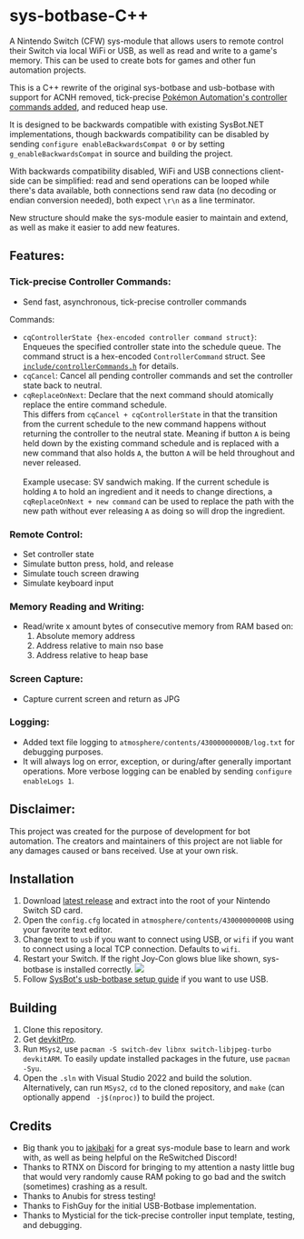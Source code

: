 # sys-botbase-C++
A Nintendo Switch (CFW) sys-module that allows users to remote control their Switch via local WiFi or USB, as well as read and write to a game's memory. This can be used to create bots for games and other fun automation projects.

This is a C++ rewrite of the original sys-botbase and usb-botbase with support for ACNH removed, tick-precise [Pokémon Automation's controller commands added](https://github.com/PokemonAutomation/ComputerControl), and reduced heap use.

It is designed to be backwards compatible with existing SysBot.NET implementations, though backwards compatibility can be disabled by sending `configure enableBackwardsCompat 0` or by setting `g_enableBackwardsCompat` in source and building the project.

With backwards compatibility disabled, WiFi and USB connections client-side can be simplified: read and send operations can be looped while there's data available, both connections send raw data (no decoding or endian conversion needed), both expect `\r\n` as a line terminator.

New structure should make the sys-module easier to maintain and extend, as well as make it easier to add new features.

## Features:
### Tick-precise Controller Commands:
- Send fast, asynchronous, tick-precise controller commands

Commands:
- `cqControllerState {hex-encoded controller command struct}`: Enqueues the specified controller state into the schedule queue. The command struct is a hex-encoded `ControllerCommand` struct. See [`include/controllerCommands.h`](include/controllerCommands.h#L59) for details.
- `cqCancel`: Cancel all pending controller commands and set the controller state back to neutral.
- `cqReplaceOnNext`: Declare that the next command should atomically replace the entire command schedule.\
This differs from `cqCancel + cqControllerState` in that the transition from the current schedule to the new command happens without returning the controller to the neutral state. Meaning if button `A` is being held down by the existing command schedule and is replaced with a new command that also holds `A`, the button `A` will be held throughout and never released.\
\
Example usecase: SV sandwich making. If the current schedule is holding `A` to hold an ingredient and it needs to change directions, a `cqReplaceOnNext + new command` can be used to replace the path with the new path without ever releasing `A` as doing so will drop the ingredient.

### Remote Control:
- Set controller state
- Simulate button press, hold, and release
- Simulate touch screen drawing
- Simulate keyboard input

### Memory Reading and Writing:
- Read/write x amount bytes of consecutive memory from RAM based on:
    1. Absolute memory address
    2. Address relative to main nso base
    3. Address relative to heap base

### Screen Capture:
- Capture current screen and return as JPG

### Logging:
- Added text file logging to `atmosphere/contents/43000000000B/log.txt` for debugging purposes.
- It will always log on error, exception, or during/after generally important operations. More verbose logging can be enabled by sending `configure enableLogs 1`.

## Disclaimer:
This project was created for the purpose of development for bot automation. The creators and maintainers of this project are not liable for any damages caused or bans received. Use at your own risk.

## Installation
1. Download [latest release](https://github.com/PokemonAutomation/sys-botbase-cpp/releases/latest) and extract into the root of your Nintendo Switch SD card.
2. Open the `config.cfg` located in `atmosphere/contents/43000000000B` using your favorite text editor.
3. Change text to `usb` if you want to connect using USB, or `wifi` if you want to connect using a local TCP connection. Defaults to `wifi`.
4. Restart your Switch. If the right Joy-Con glows blue like shown, sys-botbase is installed correctly.
   ![](joycon-glow.gif)
5. Follow [SysBot's usb-botbase setup guide](https://github.com/kwsch/SysBot.NET/wiki/Configuring-a-new-USB-Connection) if you want to use USB.

## Building
1. Clone this repository.
2. Get [devkitPro](https://devkitpro.org/wiki/Getting_Started).
3. Run `MSys2`, use `pacman -S switch-dev libnx switch-libjpeg-turbo devkitARM`. To easily update installed packages in the future, use `pacman -Syu`.
4. Open the `.sln` with Visual Studio 2022 and build the solution. Alternatively, can run `MSys2`, `cd` to the cloned repository, and `make` (can optionally append ` -j$(nproc)`) to build the project.

## Credits
- Big thank you to [jakibaki](https://github.com/jakibaki/sys-netcheat) for a great sys-module base to learn and work with, as well as being helpful on the ReSwitched Discord!
- Thanks to RTNX on Discord for bringing to my attention a nasty little bug that would very randomly cause RAM poking to go bad and the switch (sometimes) crashing as a result.
- Thanks to Anubis for stress testing!
- Thanks to FishGuy for the initial USB-Botbase implementation.
- Thanks to Mysticial for the tick-precise controller input template, testing, and debugging.
